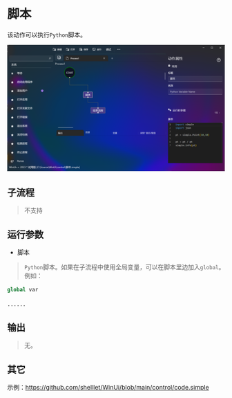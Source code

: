 # 脚本 
该动作可以执行`Python`脚本。

![Code](./images/06.png ':size=90%')


## 子流程

> 不支持


## 运行参数


* 脚本
>   `Python`脚本。如果在子流程中使用全局变量，可以在脚本里边加入`global`。例如：

```python
global var

......

```  

## 输出

>    无。

## 其它

示例：https://github.com/shelllet/WinUi/blob/main/control/code.simple

